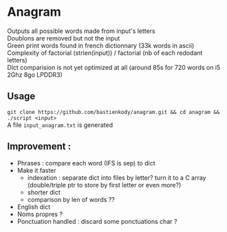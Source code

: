 # Anagram
Outputs all possible words made from input's letters  
Doublons are removed but not the input  
Green print words found in french dictionnary (33k words in ascii)  
Complexity of factorial (strlen(input)) / factorial (nb of each redodant letters)  
Dict comparision is not yet optimized at all (around 85s for 720 words on i5 2Ghz 8go LPDDR3)  

## Usage
`git clone https://github.com/bastienkody/anagram.git && cd anagram && ./script <input>`  
A file `input_anagram.txt` is generated  

## Improvement :  
- Phrases : compare each word (IFS is sep) to dict
- Make it faster 
	- indexation : separate dict into files by letter? turn it to a C array (double/triple ptr to store by first letter or even more?)
	- shorter dict 
	- comparison by len of words ??  
- English dict
- Noms propres ?  
- Ponctuation handled : discard some ponctuations char ?  